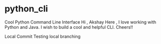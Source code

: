 # python_cli
Cool Python Command Line Interface
Hi , Akshay Here , I love working with Python and Java.
I wish to build a cool and helpful CLI.
Cheers!!

Local Commit 
Testing local branching 
